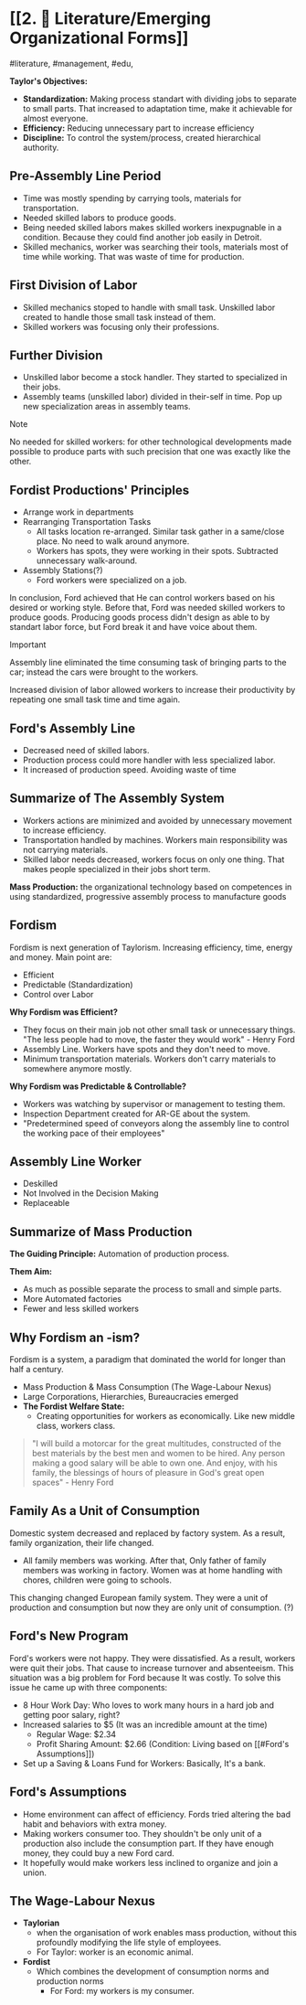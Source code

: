 # [[2. 📝 Literature/Emerging Organizational Forms]]
#literature, #management, #edu, 

**Taylor's Objectives:**

- **Standardization:** Making process standart with dividing jobs to separate to small parts. That increased to adaptation time, make it achievable for almost everyone. 
- **Efficiency:** Reducing unnecessary part to increase efficiency
- **Discipline:** To control the system/process, created hierarchical authority.

## Pre-Assembly Line Period

- Time was mostly spending by carrying tools, materials for transportation.
- Needed skilled labors to produce goods.
- Being needed skilled labors makes skilled workers inexpugnable in a condition. Because they could find another job easily in Detroit.
- Skilled mechanics, worker was searching their tools, materials most of time while working. That was waste of time for production.

## First Division of Labor

- Skilled mechanics stoped to handle with small task. Unskilled labor created to handle those small task instead of them. 
- Skilled workers was focusing only their professions.

## Further Division

- Unskilled labor become a stock handler. They started to specialized in their jobs. 
- Assembly teams (unskilled labor) divided in their-self in time. Pop up new specialization areas in assembly teams.

>[!note]
>No needed for skilled workers: for other technological developments made possible to produce parts with such precision that one was exactly like the other.

## Fordist Productions' Principles

- Arrange work in departments
-  Rearranging Transportation Tasks
	- All tasks location re-arranged. Similar task gather in a same/close place. No need to walk around anymore.
	- Workers has spots, they were working in their spots. Subtracted unnecessary walk-around.
- Assembly Stations(?)
	- Ford workers were specialized on a job.

In conclusion, Ford achieved that He can control workers based on his desired or working style. Before that, Ford was needed skilled workers to produce goods. Producing goods process didn't design as able to by standart labor force, but Ford break it and have voice about them.

>[!important]
>Assembly line eliminated the time consuming task of bringing parts to the car; instead the cars were brought to the workers.
>
>Increased division of labor allowed workers to increase their productivity by repeating one small task time and time again.

## Ford's Assembly Line

- Decreased need of skilled labors.
- Production process could more handler with less specialized labor.
- It increased of production speed. Avoiding waste of time

## Summarize of The Assembly System

- Workers actions are minimized and avoided by unnecessary movement to increase efficiency.
- Transportation handled by machines. Workers main responsibility was not carrying materials.
- Skilled labor needs decreased, workers focus on only one thing. That makes people specialized in their jobs short term.

**Mass Production:** the organizational technology based on competences in using standardized, progressive assembly process to manufacture goods

## Fordism

Fordism is next generation of Taylorism. Increasing efficiency, time, energy and money. Main point are:

- Efficient
- Predictable (Standardization)
- Control over Labor

**Why Fordism was Efficient?**

- They focus on their main job not other small task or unnecessary things. "The less people had to move, the faster they would work" - Henry Ford
- Assembly Line. Workers have spots and they don't need to move.
- Minimum transportation materials. Workers don't carry materials to somewhere anymore mostly.

**Why Fordism was Predictable & Controllable?**

- Workers was watching by supervisor or management to testing them.
- Inspection Department created for AR-GE about the system.
- "Predetermined speed of conveyors along the assembly line to control the working pace of their employees"

## Assembly Line Worker

- Deskilled
- Not Involved in the Decision Making
- Replaceable

## Summarize of Mass Production

**The Guiding Principle:** Automation of production process.

**Them Aim:**

- As much as possible separate the process to small and simple parts.
- More Automated factories
- Fewer and less skilled workers

## Why Fordism an -ism?

Fordism is a system, a paradigm that dominated the world for longer than half a century.

- Mass Production & Mass Consumption (The Wage-Labour Nexus)
- Large Corporations, Hierarchies, Bureaucracies emerged
- **The Fordist Welfare State:**
	- Creating opportunities for workers as economically. Like new middle class, workers class. 

>"I will build a motorcar for the great multitudes, constructed of the best materials by the best men and women to be hired. Any person making a good salary will be able to own one. And enjoy, with his family, the blessings of hours of pleasure in God's great open spaces"
>\- Henry Ford

## Family As a Unit of Consumption

Domestic system decreased and replaced by factory system. As a result, family organization, their life changed.

- All family members was working. After that, Only father of family members was working in factory. Women was at home handling with chores, children were going to schools.

This changing changed European family system. They were a unit of production and consumption but now they are only unit of consumption. (?)

## Ford's New Program

Ford's workers were not happy. They were dissatisfied. As a result, workers were quit their jobs. That cause to increase turnover and absenteeism. This situation was a big problem for Ford because It was costly. To solve this issue he came up with three components:

- 8 Hour Work Day: Who loves to work many hours in a hard job and getting poor salary, right? 
- Increased salaries to $5 (It was an incredible amount at the time)
	- Regular Wage: $2.34
	- Profit Sharing Amount: $2.66 (Condition: Living based on [[#Ford's Assumptions]])
- Set up a Saving & Loans Fund for Workers: Basically, It's a bank. 

## Ford's Assumptions

- Home environment can affect of efficiency. Fords tried altering the bad habit and behaviors with extra money.
- Making workers consumer too. They shouldn't be only unit of a production also include the consumption part. If they have enough money, they could buy a new Ford card.
- It hopefully would make workers less inclined to organize and join a union.

## The Wage-Labour Nexus

- **Taylorian**
	- when the organisation of work enables mass production, without this profoundly modifying the life style of employees.
	- For Taylor: worker is an economic animal.
- **Fordist**
	- Which combines the development of consumption norms and production norms
		- For Ford: my workers is my consumer.

